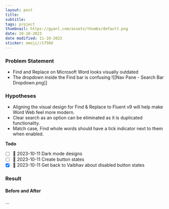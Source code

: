 ```yaml
---
layout: post
title: 
subtitle: 
tags: project
thumbnail: https://gyanl.com/assets/thumbs/default.png
date: 10-10-2023
date modified: 11-10-2023
sticker: emoji//1f50d
---
```


### Problem Statement

- Find and Replace on Microsoft Word looks visually outdated
- The dropdown inside the Find bar is confusing
![[Nav Pane - Search Bar Dropdown.png]]

### Hypotheses

- Aligning the visual design for Find & Replace to Fluent v9 will help make Word Web feel more modern. 
- Clear search as an option can be eliminated as it is duplicated functionality.
- Match case, Find whole words should have a tick indicator next to them when enabled.

**Todo**

- [ ] 📅 2023-10-11 Dark mode designs
- [ ] 📅 2023-10-11 Create button states
- [x] 📅 2023-10-11 Get back to Vaibhav about disabled button states
### Result

#### Before and After

…

